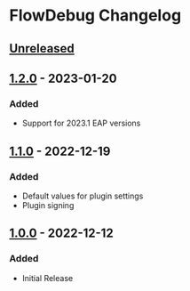<!-- Keep a Changelog guide -> https://keepachangelog.com -->

# FlowDebug Changelog

## [Unreleased]

## [1.2.0] - 2023-01-20

### Added
- Support for 2023.1 EAP versions

## [1.1.0] - 2022-12-19

### Added
- Default values for plugin settings
- Plugin signing

## [1.0.0] - 2022-12-12

### Added
- Initial Release

[Unreleased]: https://github.com/tweis/FlowDebug/compare/v1.2.0...HEAD
[1.2.0]: https://github.com/tweis/FlowDebug/compare/v1.1.0...v1.2.0
[1.1.0]: https://github.com/tweis/FlowDebug/compare/v1.0.0...v1.1.0
[1.0.0]: https://github.com/tweis/FlowDebug/commits/v1.0.0
